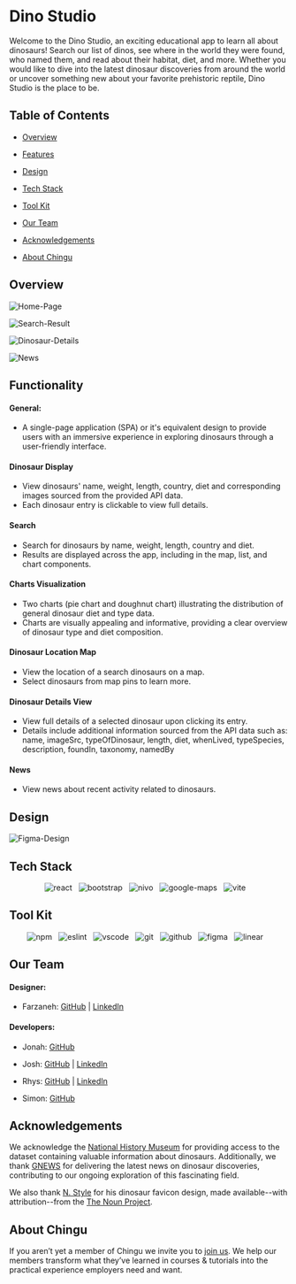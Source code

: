 # Dino Studio

Welcome to the Dino Studio, an exciting educational app to learn all about dinosaurs! Search our list of dinos, see where in the world they were found, who named them, and read about their habitat, diet, and more. Whether you would like to dive into the latest dinosaur discoveries from around the world or uncover something new about your favorite prehistoric reptile, Dino Studio is the place to be.


## Table of Contents

- [Overview](#overview)

- [Features](#features)

- [Design](#design)

- [Tech Stack](#tech-stack)

- [Tool Kit](#tool-kit)

- [Our Team](#our-team)

- [Acknowledgements](#acknowledgements)

- [About Chingu](#about-chingu)

## Overview
![Home-Page](./assets/homePage.png)

![Search-Result](./assets/searchResult.png)

![Dinosaur-Details](./assets/dinoDetail.png)

![News](./assets/newsComponent.png)

## Functionality

#### General:

  - A single-page application (SPA) or it's equivalent design to provide users with an immersive experience in exploring dinosaurs through a user-friendly interface.

#### Dinosaur Display

  - View dinosaurs' name, weight, length, country, diet and corresponding images sourced from the provided API data.
  - Each dinosaur entry is clickable to view full details.

#### Search

  - Search for dinosaurs by name, weight, length, country and diet.
  - Results are displayed across the app, including in the map, list, and chart components.

#### Charts Visualization

  - Two charts (pie chart and doughnut chart) illustrating the distribution of general dinosaur diet and type data.
  - Charts are visually appealing and informative, providing a clear overview of dinosaur type and diet composition.

#### Dinosaur Location Map

  - View the location of a search dinosaurs on a map.
  - Select dinosaurs from map pins to learn more.

#### Dinosaur Details View

  - View full details of a selected dinosaur upon clicking its entry.
  - Details include additional information sourced from the API data such as: name, imageSrc, typeOfDinosaur, length, diet, whenLived, typeSpecies, description, foundIn, taxonomy, namedBy

#### News

- View news about recent activity related to dinosaurs.

## Design

![Figma-Design](./assets/Dino-Design.png)

## Tech Stack
<div align="center">
<img alt='react' src="https://img.shields.io/badge/react-0D6D8C?style=for-the-badge&logo=react&logoColor=white"> &nbsp;&nbsp;<img alt='bootstrap' src="https://img.shields.io/badge/Bootstrap-7952B3?style=for-the-badge&logo=bootstrap&logoColor=white" alt="Bootstrap"/> &nbsp;&nbsp;<img alt='nivo' src="https://img.shields.io/badge/Nivo-%23eb8404?style=for-the-badge&logo=nivo"> &nbsp;&nbsp;<img alt='google-maps' src="https://img.shields.io/badge/Google_Maps-555555?style=for-the-badge&logo=google-maps&logoColor=ffffff"> &nbsp;&nbsp;<img alt='vite' src="https://img.shields.io/badge/vite-646CFF.svg?style=for-the-badge&logo=vite&logoColor=white"> &nbsp;&nbsp;
</div>

## Tool Kit
<div align="center">  
<img alt='npm' src="https://img.shields.io/badge/npm-CB3837?style=for-the-badge&logo=npm&logoColor=white"> &nbsp;&nbsp;<img alt='eslint' src="https://img.shields.io/badge/eslint-3A33D1?style=for-the-badge&logo=eslint&logoColor=white"> &nbsp;&nbsp;<img alt='vscode' src="https://img.shields.io/badge/VS%20Code-0078d7.svg?style=for-the-badge&logo=visual-studio-code&logoColor=white"> &nbsp;&nbsp;<img alt='git' src="https://img.shields.io/badge/Git-F05032?style=for-the-badge&logo=git&logoColor=white"> &nbsp;&nbsp;<img alt='github' src="https://img.shields.io/badge/github-181717?style=for-the-badge&logo=github&logoColor=white"> &nbsp;&nbsp;<img alt='figma' src="https://img.shields.io/badge/figma-F24E1E?style=for-the-badge&logo=figma&logoColor=white"> &nbsp;&nbsp;<img alt='linear' src="https://img.shields.io/badge/Linear.app-%234f52b4?style=for-the-badge&logo=linear"> &nbsp;&nbsp;
</div>


## Our Team

#### Designer:

- Farzaneh: [GitHub](https://github.com/farzaneh-falakrou) | [LinkedIn](https://www.linkedin.com/in/farzaneh-falakrou/)

#### Developers:

- Jonah: [GitHub](https://github.com/jonahunuafe)

- Josh: [GitHub](https://github.com/Joshf225) | [LinkedIn](https://www.linkedin.com/in/joshua-famose-649179247/)

- Rhys: [GitHub](https://github.com/rjmills87) | [LinkedIn](https://www.linkedin.com/in/rjmills87/)

- Simon: [GitHub](https://github.com/simonC137)


## Acknowledgements

We acknowledge the [National History Museum](https://www.nhm.ac.uk) for providing access to the dataset containing valuable information about dinosaurs. Additionally, we thank [GNEWS](https://gnews.io/) for delivering the latest news on dinosaur discoveries, contributing to our ongoing exploration of this fascinating field.

We also thank [N. Style](https://thenounproject.com/creator/n.style_pic) for his dinosaur favicon design, made available--with attribution--from the [The Noun Project](https://thenounproject.com).

## About Chingu

If you aren’t yet a member of Chingu we invite you to [join us](https://www.chingu.io/). We help our
members transform what they’ve learned in courses & tutorials into the
practical experience employers need and want.
